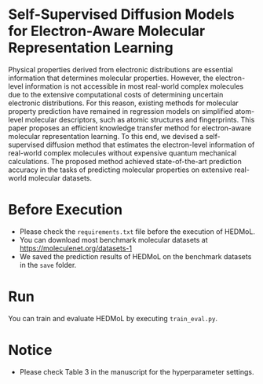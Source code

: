 # Self-Supervised Diffusion Models for Electron-Aware Molecular Representation Learning
Physical properties derived from electronic distributions are essential information that determines molecular properties. However, the electron-level information is not accessible in most real-world complex molecules due to the extensive computational costs of determining uncertain electronic distributions. For this reason, existing methods for molecular property prediction have remained in regression models on simplified atom-level molecular descriptors, such as atomic structures and fingerprints. This paper proposes an efficient knowledge transfer method for electron-aware molecular representation learning. To this end, we devised a self-supervised diffusion method that estimates the electron-level information of real-world complex molecules without expensive quantum mechanical calculations. The proposed method achieved state-of-the-art prediction accuracy in the tasks of predicting molecular properties on extensive real-world molecular datasets.

# Before Execution
- Please check the ``requirements.txt`` file before the execution of HEDMoL.
- You can download most benchmark molecular datasets at https://moleculenet.org/datasets-1
- We saved the prediction results of HEDMoL on the benchmark datasets in the ``save`` folder.

# Run
You can train and evaluate HEDMoL by executing ``train_eval.py``.

# Notice
- Please check Table 3 in the manuscript for the hyperparameter settings.
